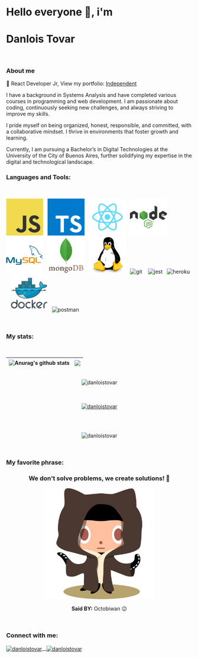 <div> 
 <h1 align="left">Hello everyone 👋, i'm</h1>
<div/>

<div> 
 <h1 align="left">Danlois  Tovar</h1>
<div/>
 
 <br>

 <!--
<div>
<img src="https://raw.githubusercontent.com/DanloisTovar/DanloisTovar/master/img/danlois-tovar.png" width="1024" height="300" alt="banner Danlois Tovar">
<div/>
 
<br>
 
<hr>
-->

<h3 align="left">About me</h3>

💼 React Developer Jr,  View my portfolio: [Independent](https://danloistovar.netlify.app/)

I have a background in Systems Analysis and have completed various courses in programming and web development. I am passionate about coding, continuously seeking new challenges, and always striving to improve my skills.

I pride myself on being organized, honest, responsible, and committed, with a collaborative mindset. I thrive in environments that foster growth and learning.

Currently, I am pursuing a Bachelor’s in Digital Technologies at the University of the City of Buenos Aires, further solidifying my expertise in the digital and technological landscape.
<br>

[comment]: # (skills)

<h3 align="left">Languages and Tools:</h3>

<br>

<p>
 <img height="100" alt="javascript" src="https://raw.githubusercontent.com/github/explore/80688e429a7d4ef2fca1e82350fe8e3517d3494d/topics/javascript/javascript.png">&nbsp&nbsp&nbsp<img height="100" alt="typescript" src="https://raw.githubusercontent.com/github/explore/80688e429a7d4ef2fca1e82350fe8e3517d3494d/topics/typescript/typescript.png">&nbsp&nbsp&nbsp<img height="100" alt="react" src="https://raw.githubusercontent.com/github/explore/80688e429a7d4ef2fca1e82350fe8e3517d3494d/topics/react/react.png">&nbsp&nbsp&nbsp<img src="https://raw.githubusercontent.com/devicons/devicon/master/icons/nodejs/nodejs-original-wordmark.svg" alt="nodejs" width="100" height=""/>&nbsp&nbsp&nbsp<img src="https://raw.githubusercontent.com/devicons/devicon/master/icons/mysql/mysql-original-wordmark.svg" alt="mysql" width="100" height=""/>&nbsp&nbsp&nbsp<img src="https://raw.githubusercontent.com/devicons/devicon/master/icons/mongodb/mongodb-original-wordmark.svg" alt="mongodb" width="100" height=""/>&nbsp&nbsp&nbsp<img src="https://raw.githubusercontent.com/devicons/devicon/master/icons/linux/linux-original.svg" alt="linux" width="100" height=""/>&nbsp&nbsp&nbsp<img src="https://www.vectorlogo.zone/logos/git-scm/git-scm-icon.svg" alt="git" width="100" height=""/> &nbsp&nbsp&nbsp<img src="https://www.vectorlogo.zone/logos/jestjsio/jestjsio-icon.svg" alt="jest" width="100" height=""/>&nbsp&nbsp&nbsp<img src="https://www.vectorlogo.zone/logos/heroku/heroku-icon.svg" alt="heroku" width="100"/>&nbsp&nbsp&nbsp<img src="https://raw.githubusercontent.com/devicons/devicon/master/icons/docker/docker-original-wordmark.svg" alt="docker" width="" height="100"/>&nbsp&nbsp&nbsp<img src="https://www.vectorlogo.zone/logos/getpostman/getpostman-icon.svg" alt="postman" width="100" height=""/>
<p/>

<br>

 <h3 align="left"> My stats:</h3>
 
<br>

[comment]: # (tables Stats | Most use languages)


<div align="center">

| <img align="center" src="https://github-readme-stats.vercel.app/api?username=DanloisTovar&show_icons=true&include_all_commits=true&theme=algolia&hide_border=true" alt="Anurag's github stats" /> | <img align="center" src="https://github-readme-stats.vercel.app/api/top-langs/?username=DanloisTovar&layout=compact&theme=algolia&hide_border=true" /> |
| ------------- | ------------- |
<div/>
 
 <br>

<div align="center">
 <img align="center" src="https://github-readme-streak-stats.herokuapp.com/?user=danloistovar&theme=algolia&" alt="danloistovar" > 
<div/>

<br>
<br>
 
<div align="center">
<p align="center"> <a href="https://github.com/ryo-ma/github-profile-trophy">
<img src="https://github-profile-trophy.vercel.app/?username=DanloisTovar&theme=algolia&" alt="danloistovar" /></a>
</p>
<div/>
 
<br>
<br>
 
<p align="center"> <img src="https://komarev.com/ghpvc/?username=danloistovar&label=Profile%20views&color=0e75b6&style=flat" alt="danloistovar" /> </p>

 <br>
 
 <h3 align="left"> My favorite phrase:</h3>
 
### We don't solve problems, we create solutions! 👊️


<div align="center">
<img src="https://raw.githubusercontent.com/DanloisTovar/DanloisTovar/master/img/octobiwan.jpeg" width="300" height=""alt="banner Danlois Tovar"> 

**Said BY:** Octobiwan 😉️
<div/> 

<br>

<div align="center">

<div/> 

<h3 align="left">Connect with me:</h3>
<p align="left">
<a href="https://linkedin.com/in/danloistovar" target="blank"><img align="center" src="https://raw.githubusercontent.com/rahuldkjain/github-profile-readme-generator/master/src/images/icons/Social/linked-in-alt.svg" alt="danloistovar" height="" width="40" /></a><a href="https://github.com/DanloisTovar" target="blank">&nbsp&nbsp&nbsp<img align="center" src="https://raw.githubusercontent.com/rahuldkjain/github-profile-readme-generator/master/src/images/icons/Social/github.svg" alt="danloistovar" height="" width="40" /></a>
</p>
